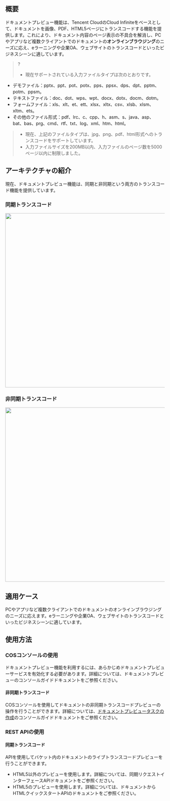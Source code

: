 ## 概要

ドキュメントプレビュー機能は、Tencent CloudのCloud Infiniteをベースとして、ドキュメントを画像、PDF、HTML5ページにトランスコードする機能を提供します。これにより、ドキュメント内容のページ表示の不具合を解消し、PCやアプリなど複数クライアントでのドキュメントの**オンラインブラウジング**のニーズに応え、eラーニングや企業OA、ウェブサイトのトランスコードといったビジネスシーンに適しています。

>?
>- 現在サポートされている入力ファイルタイプは次のとおりです。
  - デモファイル：pptx、ppt、pot、potx、pps、ppsx、dps、dpt、pptm、potm、ppsm。
  - テキストファイル：doc、dot、wps、wpt、docx、dotx、docm、dotm。
  - フォームファイル：xls、xlt、et、ett、xlsx、xltx、csv、xlsb、xlsm、xltm、ets。
  - その他のファイル形式：pdf、lrc、c、cpp、h、asm、s、java、asp、bat、bas、prg、cmd、rtf、txt、log、xml、htm、html。
>- 現在、上記のファイルタイプは、jpg、png、pdf、html形式へのトランスコードをサポートしています。
>- 入力ファイルサイズを200MB以内、入力ファイルのページ数を5000ページ以内に制限しました。



## アーキテクチャの紹介

現在、ドキュメントプレビュー機能は、同期と非同期という両方のトランスコード機能を提供しています。

### 同期トランスコード

<img src="https://qcloudimg.tencent-cloud.cn/raw/8841b09bf41ea16ae0f4b58c71dc43ba.png" width="550px"  />

### 非同期トランスコード
<img src="https://main.qcloudimg.com/raw/13028a5d31b0f35ae7994e9373f60014.png" width="550px" />

## 適用ケース

PCやアプリなど複数クライアントでのドキュメントのオンラインブラウジングのニーズに応えます。eラーニングや企業OA、ウェブサイトのトランスコードといったビジネスシーンに適しています。


## 使用方法

### COSコンソールの使用

ドキュメントプレビュー機能を利用するには、あらかじめドキュメントプレビューサービスを有効化する必要があります。詳細については、ドキュメントプレビューのコンソールガイドドキュメントをご参照ください。

#### 非同期トランスコード

COSコンソールを使用してドキュメントの非同期トランスコードプレビューの操作を行うことができます。詳細については、[ドキュメントプレビュータスクの作成](https://intl.cloud.tencent.com/document/product/436/46409)のコンソールガイドドキュメントをご参照ください。

### REST APIの使用

#### 同期トランスコード

APIを使用してバケット内のドキュメントのライブトランスコードプレビューを行うことができます。

- HTML5以外のプレビューを使用します。詳細については、同期リクエストインターフェースAPIドキュメントをご参照ください。
- HTML5のプレビューを使用します。詳細については、ドキュメントからHTMLクイックスタートAPIのドキュメントをご参照ください。
